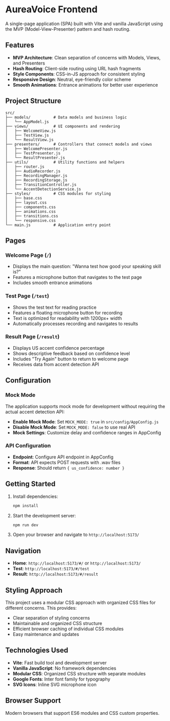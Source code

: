 # AureaVoice Frontend

A single-page application (SPA) built with Vite and vanilla JavaScript using the MVP (Model-View-Presenter) pattern and hash routing.

## Features

- **MVP Architecture**: Clean separation of concerns with Models, Views, and Presenters
- **Hash Routing**: Client-side routing using URL hash fragments
- **Style Components**: CSS-in-JS approach for consistent styling
- **Responsive Design**: Neutral, eye-friendly color scheme
- **Smooth Animations**: Entrance animations for better user experience

## Project Structure

```
src/
├── models/          # Data models and business logic
│   └── AppModel.js
├── views/           # UI components and rendering
│   ├── WelcomeView.js
│   ├── TestView.js
│   └── ResultView.js
├── presenters/      # Controllers that connect models and views
│   ├── WelcomePresenter.js
│   ├── TestPresenter.js
│   └── ResultPresenter.js
├── utils/           # Utility functions and helpers
│   ├── router.js
│   ├── AudioRecorder.js
│   ├── RecordingManager.js
│   ├── RecordingStorage.js
│   ├── TransitionController.js
│   └── AccentDetectionService.js
├── styles/          # CSS modules for styling
│   ├── base.css
│   ├── layout.css
│   ├── components.css
│   ├── animations.css
│   ├── transitions.css
│   └── responsive.css
└── main.js          # Application entry point
```

## Pages

### Welcome Page (`/`)
- Displays the main question: "Wanna test how good your speaking skill is?"
- Features a microphone button that navigates to the test page
- Includes smooth entrance animations

### Test Page (`/test`)
- Shows the test text for reading practice
- Features a floating microphone button for recording
- Text is optimized for readability with 1200px+ width
- Automatically processes recording and navigates to results

### Result Page (`/result`)
- Displays US accent confidence percentage
- Shows descriptive feedback based on confidence level
- Includes "Try Again" button to return to welcome page
- Receives data from accent detection API

## Configuration

### Mock Mode
The application supports mock mode for development without requiring the actual accent detection API:

- **Enable Mock Mode**: Set `MOCK_MODE: true` in `src/config/AppConfig.js`
- **Disable Mock Mode**: Set `MOCK_MODE: false` to use real API
- **Mock Settings**: Customize delay and confidence ranges in AppConfig

### API Configuration
- **Endpoint**: Configure API endpoint in AppConfig
- **Format**: API expects POST requests with .wav files
- **Response**: Should return `{ us_confidence: number }`

## Getting Started

1. Install dependencies:
   ```bash
   npm install
   ```

2. Start the development server:
   ```bash
   npm run dev
   ```

3. Open your browser and navigate to `http://localhost:5173/`

## Navigation

- **Home**: `http://localhost:5173/#/` or `http://localhost:5173/`
- **Test**: `http://localhost:5173/#/test`
- **Result**: `http://localhost:5173/#/result`

## Styling Approach

This project uses a modular CSS approach with organized CSS files for different concerns. This provides:

- Clear separation of styling concerns
- Maintainable and organized CSS structure
- Efficient browser caching of individual CSS modules
- Easy maintenance and updates

## Technologies Used

- **Vite**: Fast build tool and development server
- **Vanilla JavaScript**: No framework dependencies
- **Modular CSS**: Organized CSS structure with separate modules
- **Google Fonts**: Inter font family for typography
- **SVG Icons**: Inline SVG microphone icon

## Browser Support

Modern browsers that support ES6 modules and CSS custom properties.
